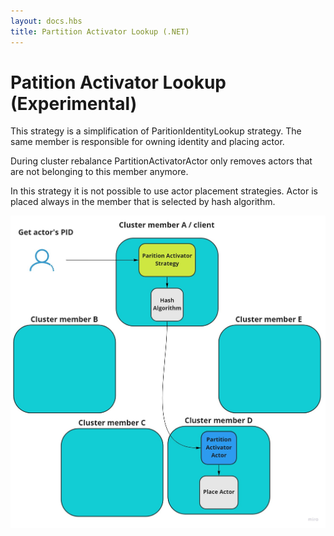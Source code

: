 ```yaml
---
layout: docs.hbs
title: Partition Activator Lookup (.NET)
---
```


# Patition Activator Lookup (Experimental)

This strategy is a simplification of ParitionIdentityLookup strategy. The same member is responsible for owning identity and placing actor.

During cluster rebalance PartitionActivatorActor only removes actors that are not belonging to this member anymore.

In this strategy it is not possible to use actor placement strategies. Actor is placed always in the member that is selected by hash algorithm.

![PartitionActivatorLookup](images/partitionActivatorLookup.jpg)
